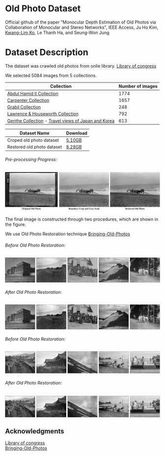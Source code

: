 # Old Photo Dataset

Official github of the paper "Monocular Depth Estimation of Old Photos via Collaboration of Monocular and Stereo Networks", IEEE Access, Ju Ho Kim, [Kwang-Lim Ko](https://github.com/kklim1323), Le Thanh Ha, and Seung-Won Jung


# Dataset Description

The dataset was crawled old photos from onlie library.
[Library of congress](https://www.loc.gov/pictures/)

We selected 5084 images from 5 collections.

Collection | Number of images
---- | ----
[Abdul Hamid II Collection](https://www.loc.gov/pictures/collection/ahii/) | 1774
[Carpenter Collection](https://www.loc.gov/pictures/collection/ffcarp/) | 1657
[Grabil Collection](https://www.loc.gov/pictures/collection/grabill/) | 248
[Lawrence & Houseworth Collection](https://www.loc.gov/pictures/collection/lawhou/) | 792
[Genthe Collection](https://www.loc.gov/pictures/collection/agc/) - [Travel views of Japan and Korea](https://www.loc.gov/pictures/search/?q=Travel+views+of+Japan+and+Korea&sp=1&st=gallery) | 613

Dataset Name | Download
---- | ----
Croped old photo dataset | [5.10GB](https://koreaoffice-my.sharepoint.com/:u:/g/personal/rmawngh_korea_ac_kr/EZwgJ6aEYw9NlAYcmBpLgC0BgOfrI45kM-mxXoSlFp-S7Q?e=EAqJWa)
Restored old photo dataset | [8.28GB](https://koreaoffice-my.sharepoint.com/:u:/g/personal/rmawngh_korea_ac_kr/EcmJnrEMKqRPhWxqpFQtFncBZdqo6SDxVQvPl9WdIUyRFg?e=PI8FvM)



###### Pre-processing Progress:
<p align="center">
<img src="https://github.com/rmawngh/Old-Photo-3D/blob/main/Old_photo_dataset/image/Old photo dataset example.jpg">
</p>
The final image is constructed through two procedures, which are shown in the figure.

We use Old Photo Restoration technique [Bringing-Old-Photos](https://github.com/microsoft/Bringing-Old-Photos-Back-to-Life)

###### Before Old Photo Restoration:
<p align="center">
<img src="https://github.com/rmawngh/Old-Photo-3D/blob/main/Old_photo_dataset/image/old_photo_example.jpg">
</p>

###### After Old Photo Restoration:
<p align="center">
<img src="https://github.com/rmawngh/Old-Photo-3D/blob/main/Old_photo_dataset/image/restorated_old_photo_example.jpg">
</p>

###### Before Old Photo Restoration:
<p align="center">
<img src="https://github.com/rmawngh/Old-Photo-3D/blob/main/Old_photo_dataset/image/old_photo_example_2.jpg">
</p>

###### After Old Photo Restoration:
<p align="center">
<img src="https://github.com/rmawngh/Old-Photo-3D/blob/main/Old_photo_dataset/image/restorated_old_photo_example_2.jpg">
</p>



## Acknowledgments
[Library of congress](https://www.loc.gov/pictures/) <br>
[Bringing-Old-Photos](https://github.com/microsoft/Bringing-Old-Photos-Back-to-Life)

